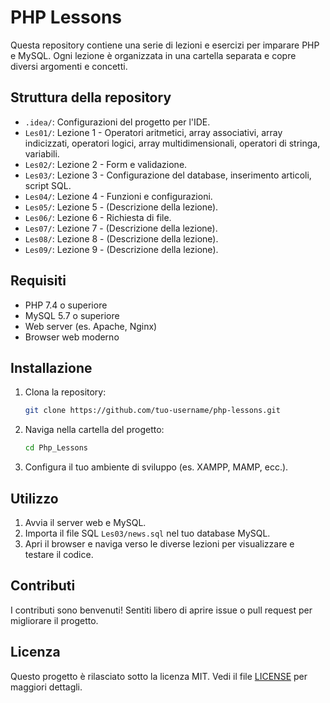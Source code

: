 # PHP Lessons

Questa repository contiene una serie di lezioni e esercizi per imparare PHP e MySQL. Ogni lezione è organizzata in una cartella separata e copre diversi argomenti e concetti.

## Struttura della repository

- `.idea/`: Configurazioni del progetto per l'IDE.
- `Les01/`: Lezione 1 - Operatori aritmetici, array associativi, array indicizzati, operatori logici, array multidimensionali, operatori di stringa, variabili.
- `Les02/`: Lezione 2 - Form e validazione.
- `Les03/`: Lezione 3 - Configurazione del database, inserimento articoli, script SQL.
- `Les04/`: Lezione 4 - Funzioni e configurazioni.
- `Les05/`: Lezione 5 - (Descrizione della lezione).
- `Les06/`: Lezione 6 - Richiesta di file.
- `Les07/`: Lezione 7 - (Descrizione della lezione).
- `Les08/`: Lezione 8 - (Descrizione della lezione).
- `Les09/`: Lezione 9 - (Descrizione della lezione).

## Requisiti

- PHP 7.4 o superiore
- MySQL 5.7 o superiore
- Web server (es. Apache, Nginx)
- Browser web moderno

## Installazione

1. Clona la repository:
    ```sh
    git clone https://github.com/tuo-username/php-lessons.git
    ```
2. Naviga nella cartella del progetto:
    ```sh
    cd Php_Lessons
    ```
3. Configura il tuo ambiente di sviluppo (es. XAMPP, MAMP, ecc.).

## Utilizzo

1. Avvia il server web e MySQL.
2. Importa il file SQL `Les03/news.sql` nel tuo database MySQL.
3. Apri il browser e naviga verso le diverse lezioni per visualizzare e testare il codice.

## Contributi

I contributi sono benvenuti! Sentiti libero di aprire issue o pull request per migliorare il progetto.

## Licenza

Questo progetto è rilasciato sotto la licenza MIT. Vedi il file [LICENSE](LICENSE) per maggiori dettagli.

